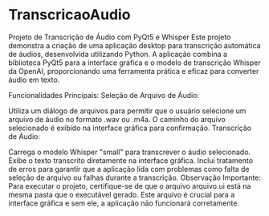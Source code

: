 # TranscricaoAudio
Projeto de Transcrição de Áudio com PyQt5 e Whisper
Este projeto demonstra a criação de uma aplicação desktop para transcrição automática de áudios, desenvolvida utilizando Python. A aplicação combina a biblioteca PyQt5 para a interface gráfica e o modelo de transcrição Whisper da OpenAI, proporcionando uma ferramenta prática e eficaz para converter áudio em texto.

Funcionalidades Principais:
Seleção de Arquivo de Áudio:

Utiliza um diálogo de arquivos para permitir que o usuário selecione um arquivo de áudio no formato .wav ou .m4a.
O caminho do arquivo selecionado é exibido na interface gráfica para confirmação.
Transcrição de Áudio:

Carrega o modelo Whisper "small" para transcrever o áudio selecionado.
Exibe o texto transcrito diretamente na interface gráfica.
Inclui tratamento de erros para garantir que a aplicação lida com problemas como falta de seleção de arquivo ou falhas durante a transcrição.
Observação Importante:
Para executar o projeto, certifique-se de que o arquivo arquivo.ui está na mesma pasta que o executável gerado. Este arquivo é crucial para a interface gráfica e sem ele, a aplicação não funcionará corretamente.
